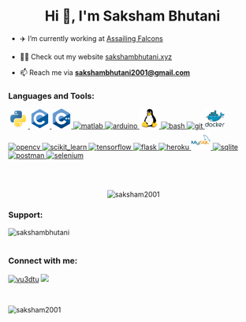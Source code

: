 <h1 align="center">Hi 👋, I'm Saksham Bhutani</h1>

- ✈️  I’m currently working at [Assailing Falcons](https://assailingfalcons.in/)

- 👨‍💻  Check out my website [sakshambhutani.xyz](https://sakshambhutani.xyz)

- 📫  Reach me via **sakshambhutani2001@gmail.com**

<h3 align="left">Languages and Tools:</h3>
<p align="left"> <a href="https://www.python.org" target="_blank"> <img src="https://raw.githubusercontent.com/devicons/devicon/master/icons/python/python-original.svg" alt="python" width="40" height="40"/> </a> <a href="https://www.cprogramming.com/" target="_blank"> <img src="https://raw.githubusercontent.com/devicons/devicon/master/icons/c/c-original.svg" alt="c" width="40" height="40"/> </a> <a href="https://www.w3schools.com/cpp/" target="_blank"> <img src="https://raw.githubusercontent.com/devicons/devicon/master/icons/cplusplus/cplusplus-original.svg" alt="cplusplus" width="40" height="40"/> </a> <a href="https://www.mathworks.com/" target="_blank"> <img src="https://upload.wikimedia.org/wikipedia/commons/2/21/Matlab_Logo.png" alt="matlab" width="40" height="40"/> </a> <a href="https://www.arduino.cc/" target="_blank"> <img src="https://cdn.worldvectorlogo.com/logos/arduino-1.svg" alt="arduino" width="40" height="40"/> </a> <a href="https://www.linux.org/" target="_blank"> <img src="https://raw.githubusercontent.com/devicons/devicon/master/icons/linux/linux-original.svg" alt="linux" width="40" height="40"/> </a> <a href="https://www.gnu.org/software/bash/" target="_blank"> <img src="https://www.vectorlogo.zone/logos/gnu_bash/gnu_bash-icon.svg" alt="bash" width="40" height="40"/> </a> <a href="https://git-scm.com/" target="_blank"> <img src="https://www.vectorlogo.zone/logos/git-scm/git-scm-icon.svg" alt="git" width="40" height="40"/> </a> <a href="https://www.docker.com/" target="_blank"> <img src="https://raw.githubusercontent.com/devicons/devicon/master/icons/docker/docker-original-wordmark.svg" alt="docker" width="40" height="40"/> </a> <a href="https://opencv.org/" target="_blank"> <img src="https://www.vectorlogo.zone/logos/opencv/opencv-icon.svg" alt="opencv" width="40" height="40"/> </a> <a href="https://scikit-learn.org/" target="_blank"> <img src="https://upload.wikimedia.org/wikipedia/commons/0/05/Scikit_learn_logo_small.svg" alt="scikit_learn" width="40" height="40"/> </a> <a href="https://www.tensorflow.org" target="_blank"> <img src="https://www.vectorlogo.zone/logos/tensorflow/tensorflow-icon.svg" alt="tensorflow" width="40" height="40"/> </a> <a href="https://flask.palletsprojects.com/" target="_blank"> <img src="https://www.vectorlogo.zone/logos/pocoo_flask/pocoo_flask-icon.svg" alt="flask" width="40" height="40"/> </a> <a href="https://heroku.com" target="_blank"> <img src="https://www.vectorlogo.zone/logos/heroku/heroku-icon.svg" alt="heroku" width="40" height="40"/> </a> <a href="https://www.mysql.com/" target="_blank"> <img src="https://raw.githubusercontent.com/devicons/devicon/master/icons/mysql/mysql-original-wordmark.svg" alt="mysql" width="40" height="40"/> </a> <a href="https://www.sqlite.org/" target="_blank"> <img src="https://www.vectorlogo.zone/logos/sqlite/sqlite-icon.svg" alt="sqlite" width="40" height="40"/> </a> <a href="https://postman.com" target="_blank"> <img src="https://www.vectorlogo.zone/logos/getpostman/getpostman-icon.svg" alt="postman" width="40" height="40"/> </a> <a href="https://www.selenium.dev" target="_blank"> <img src="https://raw.githubusercontent.com/detain/svg-logos/780f25886640cef088af994181646db2f6b1a3f8/svg/selenium-logo.svg" alt="selenium" width="40" height="40"/> </a> </p><br><br>

<p align="center">&nbsp;<img src="https://github-readme-stats.vercel.app/api?username=saksham2001&show_icons=true&locale=en" alt="saksham2001" /></p>

<h3 align="left">Support:</h3>
<p><a href="https://www.buymeacoffee.com/sakshambhutani"> <img align="left" src="https://cdn.buymeacoffee.com/buttons/v2/default-yellow.png" height="50" width="210" alt="sakshambhutani" /></a></p><br><br>

<h3 align="left">Connect with me:</h3>
<p align="left"> <a href="https://twitter.com/vu3dtu" target="blank"><img src="https://img.shields.io/twitter/follow/vu3dtu?logo=twitter&style=for-the-badge" alt="vu3dtu" /></a> <a href="https://www.linkedin.com/in/sakshambhutani2001/" target="blank"> <img src="https://img.shields.io/badge/LinkedIn-0077B5?style=for-the-badge&logo=linkedin&logoColor=white"> </a> </p> <br>

<p align="left"> <img src="https://komarev.com/ghpvc/?username=saksham2001&label=Profile%20views&color=0e75b6&style=flat" alt="saksham2001" /> </p>
